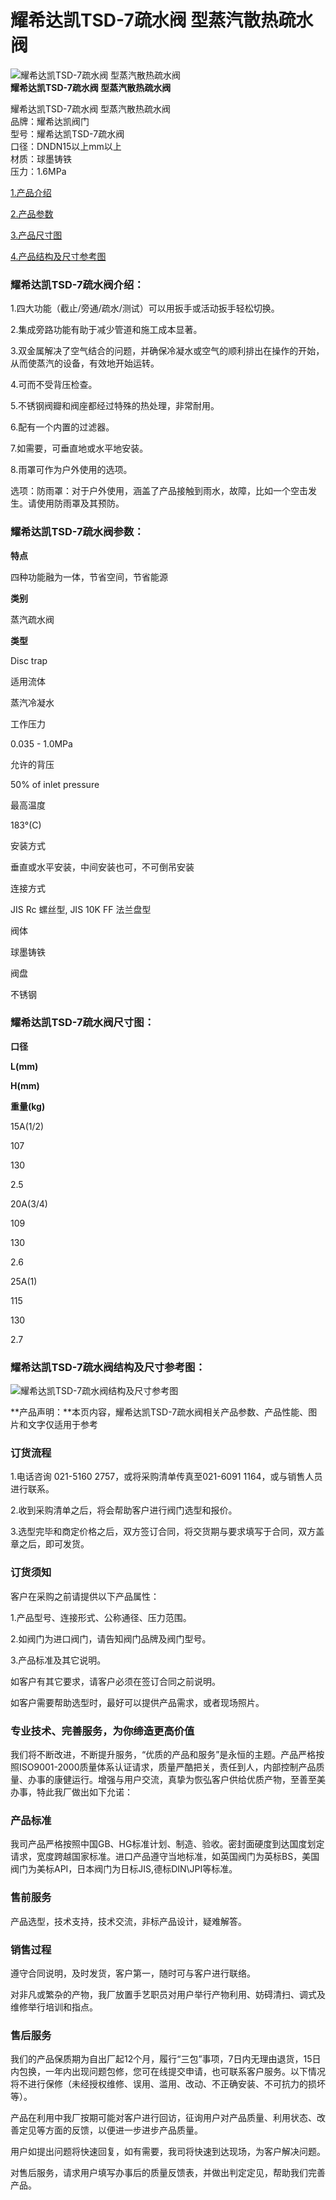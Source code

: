 
# 耀希达凯TSD-7疏水阀 型蒸汽散热疏水阀

![耀希达凯TSD-7疏水阀 型蒸汽散热疏水阀](/uploads/allimg/140513/1-140513192A40-L.jpg)  
**耀希达凯TSD-7疏水阀 型蒸汽散热疏水阀**

耀希达凯TSD-7疏水阀 型蒸汽散热疏水阀  
品牌：耀希达凯阀门  
型号：耀希达凯TSD-7疏水阀  
口径：DNDN15以上mm以上  
材质：球墨铸铁  
压力：1.6MPa

[1.产品介绍](#1)

[2.产品参数](#2)

[3.产品尺寸图](#3)

[4.产品结构及尺寸参考图](#4)

### 耀希达凯TSD-7疏水阀介绍：

1.四大功能（截止/旁通/疏水/测试）可以用扳手或活动扳手轻松切换。

2.集成旁路功能有助于减少管道和施工成本显著。

3.双金属解决了空气结合的问题，并确保冷凝水或空气的顺利排出在操作的开始，从而使蒸汽的设备，有效地开始运转。

4.可而不受背压检查。

5.不锈钢阀瓣和阀座都经过特殊的热处理，非常耐用。

6.配有一个内置的过滤器。

7.如需要，可垂直地或水平地安装。

8.雨罩可作为户外使用的选项。

选项：防雨罩：对于户外使用，涵盖了产品接触到雨水，故障，比如一个空击发生。请使用防雨罩及其预防。

### 耀希达凯TSD-7疏水阀参数：

**特点**

四种功能融为一体，节省空间，节省能源

**类别**

蒸汽疏水阀

**类型**

Disc trap

适用流体

蒸汽冷凝水

工作压力

0.035 - 1.0MPa

允许的背压

50% of inlet pressure

最高温度

183°(C)

安装方式

垂直或水平安装，中间安装也可，不可倒吊安装

连接方式

JIS Rc 螺丝型, JIS 10K FF 法兰盘型

阀体

球墨铸铁

阀盘

不锈钢

### 耀希达凯TSD-7疏水阀尺寸图：

**口径**

**L(mm)**

**H(mm)**

**重量(kg)**

15A(1/2)

107

130

2.5

20A(3/4)

109

130

2.6

25A(1)

115

130

2.7

### 耀希达凯TSD-7疏水阀结构及尺寸参考图：

![耀希达凯TSD-7疏水阀结构及尺寸参考图](/uploads/allimg/140513/1-140513192422519.gif)

**产品声明：**本页内容，耀希达凯TSD-7疏水阀相关产品参数、产品性能、图片和文字仅适用于参考

### 订货流程

1.电话咨询 021-5160 2757，或将采购清单传真至021-6091 1164，或与销售人员进行联系。

2.收到采购清单之后，将会帮助客户进行阀门选型和报价。

3.选型完毕和商定价格之后，双方签订合同，将交货期与要求填写于合同，双方盖章之后，即可发货。

### 订货须知

客户在采购之前请提供以下产品属性：

1.产品型号、连接形式、公称通径、压力范围。

2.如阀门为进口阀门，请告知阀门品牌及阀门型号。

3.产品标准及其它说明。

如客户有其它要求，请客户必须在签订合同之前说明。

如客户需要帮助选型时，最好可以提供产品需求，或者现场照片。

### 专业技术、完善服务，为你缔造更高价值

我们将不断改进，不断提升服务，“优质的产品和服务”是永恒的主题。产品严格按照ISO9001-2000质量体系认证请求，质量严酷把关，责任到人，内部控制产品质量、办事的康健运行。增强与用户交流，真挚为恢弘客户供给优质产物，至善至美办事，特此我厂做出如下允诺：

### 产品标准

我司产品严格按照中国GB、HG标准计划、制造、验收。密封面硬度到达国度划定请求，宽度跨越国家标准。进口产品遵守当地标准，如英国阀门为英标BS，美国阀门为美标API，日本阀门为日标JIS,德标DIN\\JPI等标准。

### 售前服务

产品选型，技术支持，技术交流，非标产品设计，疑难解答。

### 销售过程

遵守合同说明，及时发货，客户第一，随时可与客户进行联络。

对非凡或繁杂的产物，我厂放置手艺职员对用户举行产物利用、妨碍清扫、调式及维修举行培训和指点。

### 售后服务

我们的产品保质期为自出厂起12个月，履行“三包”事项，7日内无理由退货，15日内包换，一年内出现问题包修，您可在线提交申请，也可联系客户服务。以下情况将不进行保修（未经授权维修、误用、滥用、改动、不正确安装、不可抗力的损坏等）。

产品在利用中我厂按期可能对客户进行回访，征询用户对产品质量、利用状态、改善定见等方面的反馈，以便进一步进步产品质量。

用户如提出问题将快速回复，如有需要，我司将快速到达现场，为客户解决问题。

对售后服务，请求用户填写办事后的质量反馈表，并做出判定定见，帮助我们完善产品。

